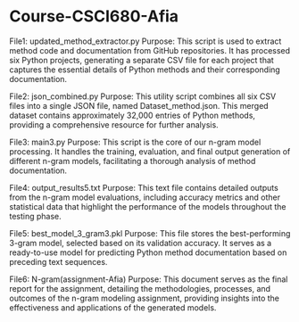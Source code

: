 # Course-CSCI680-Afia

File1: updated_method_extractor.py
Purpose: This script is used to extract method code and documentation from GitHub repositories. It has processed six Python projects, generating a separate CSV file for each project that captures the essential details of Python methods and their corresponding documentation.

File2: json_combined.py
Purpose: This utility script combines all six CSV files into a single JSON file, named Dataset_method.json. This merged dataset contains approximately 32,000 entries of Python methods, providing a comprehensive resource for further analysis.

File3: main3.py
Purpose: This script is the core of our n-gram model processing. It handles the training, evaluation, and final output generation of different n-gram models, facilitating a thorough analysis of method documentation.

File4: output_results5.txt
Purpose: This text file contains detailed outputs from the n-gram model evaluations, including accuracy metrics and other statistical data that highlight the performance of the models throughout the testing phase.

File5: best_model_3_gram3.pkl
Purpose: This file stores the best-performing 3-gram model, selected based on its validation accuracy. It serves as a ready-to-use model for predicting Python method documentation based on preceding text sequences.

File6: N-gram(assignment-Afia)
Purpose: This document serves as the final report for the assignment, detailing the methodologies, processes, and outcomes of the n-gram modeling assignment, providing insights into the effectiveness and applications of the generated models.
